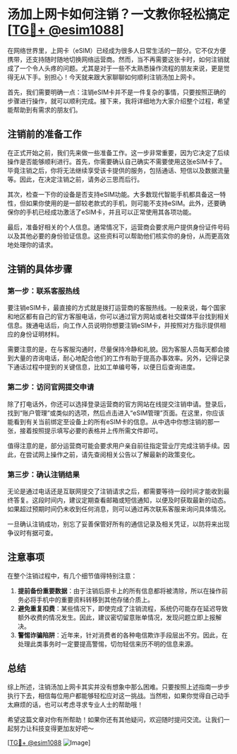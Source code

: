 # 汤加上网卡如何注销？一文教你轻松搞定[[TG💪+ @esim1088](https://t.me/s/esim1088)]

在网络世界里，上网卡（eSIM）已经成为很多人日常生活的一部分。它不仅方便携带，还支持随时随地切换网络运营商。然而，当不再需要这张卡时，如何注销就成了一个令人头疼的问题。尤其是对于一些不太熟悉操作流程的朋友来说，更是觉得无从下手。别担心！今天就来跟大家聊聊如何顺利注销汤加上网卡。

首先，我们需要明确一点：注销eSIM卡并不是一件复杂的事情，只要按照正确的步骤进行操作，就可以顺利完成。接下来，我将详细地为大家介绍整个过程，希望能帮助到有需求的朋友们。

## 注销前的准备工作

在正式开始之前，我们先来做一些准备工作。这一步非常重要，因为它决定了后续操作是否能够顺利进行。首先，你需要确认自己确实不需要使用这张eSIM卡了。毕竟注销之后，你将无法继续享受该卡提供的服务，包括通话、短信以及数据流量等。因此，在决定注销之前，请务必三思而后行。

其次，检查一下你的设备是否支持eSIM功能。大多数现代智能手机都具备这一特性，但如果你使用的是一部较老款式的手机，则可能不支持eSIM。此外，还要确保你的手机已经成功激活了eSIM卡，并且可以正常使用其各项功能。

最后，准备好相关的个人信息。通常情况下，运营商会要求用户提供身份证件号码以及其他必要的身份验证信息。这些资料可以帮助他们核实你的身份，从而更高效地处理你的请求。

## 注销的具体步骤

### 第一步：联系客服热线

要注销eSIM卡，最直接的方式就是拨打运营商的客服热线。一般来说，每个国家和地区都有自己的官方客服电话，你可以通过官方网站或者社交媒体平台找到相关信息。拨通电话后，向工作人员说明你想要注销eSIM卡，并按照对方指示提供相应的身份证明材料。

需要注意的是，在与客服沟通时，尽量保持冷静和礼貌。因为客服人员每天都会接到大量的咨询电话，耐心地配合他们的工作有助于提高办事效率。另外，记得记录下通话过程中提到的关键信息，比如工单编号等，以便日后查询进度。

### 第二步：访问官网提交申请

除了打电话外，你还可以选择登录运营商的官方网站在线提交注销申请。登录后，找到“账户管理”或类似的选项，然后点击进入“eSIM管理”页面。在这里，你应该能看到有关当前绑定至设备上的所有eSIM卡的信息。从中选中你想注销的那一张，接着按照提示填写必要的表格并上传所需文件即可。

值得注意的是，部分运营商可能会要求用户亲自前往指定营业厅完成注销手续。因此，在尝试网上操作之前，请先查阅相关公告以了解最新的政策变化。

### 第三步：确认注销结果

无论是通过电话还是互联网提交了注销请求之后，都需要等待一段时间才能收到最终答复。这段时间内，建议定期查看邮箱或短信通知，以便及时获取最新的动态。如果超过预期时间仍未收到任何消息，则可以通过再次联系客服来询问具体情况。

一旦确认注销成功，别忘了妥善保管好所有的通信记录及相关凭证，以防将来出现争议时有据可查。

## 注意事项

在整个注销过程中，有几个细节值得特别注意：

1. **提前备份重要数据**：由于注销后原卡上的所有信息都将被清除，所以在操作前务必将手机中的重要资料转移到其他存储介质上。
2. **避免重复扣费**：某些情况下，即使完成了注销流程，系统仍可能存在延迟导致额外收费的情况发生。因此，建议密切留意账单情况，发现问题立即上报解决。
3. **警惕诈骗陷阱**：近年来，针对消费者的各种电信欺诈手段层出不穷。因此，在处理此类事务时一定要提高警惕，切勿轻信来历不明的信息来源。

## 总结

综上所述，注销汤加上网卡其实并没有想象中那么困难。只要按照上述指南一步步执行下去，相信每位用户都能够轻松应对这一挑战。当然啦，如果你觉得自己动手太麻烦的话，也可以考虑寻求专业人士的帮助哦！

希望这篇文章对你有所帮助！如果你还有其他疑问，欢迎随时提问交流。让我们一起努力让科技变得更加友好吧～

[[TG💪+ @esim1088](https://t.me/s/esim1088) ![Image](https://i.postimg.cc/4NQfJmqS/Snipaste-2025-05-13-00-14-12.png)]